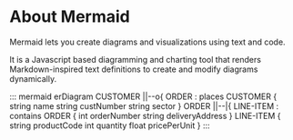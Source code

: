 # About Mermaid

Mermaid lets you create diagrams and visualizations using text and code.

It is a Javascript based diagramming and charting tool that renders Markdown-inspired text definitions to create and modify diagrams dynamically.

::: mermaid
    erDiagram
        CUSTOMER ||--o{ ORDER : places
        CUSTOMER {
            string name
            string custNumber
            string sector
        }
        ORDER ||--|{ LINE-ITEM : contains
        ORDER {
            int orderNumber
            string deliveryAddress
        }
        LINE-ITEM {
            string productCode
            int quantity
            float pricePerUnit
        }
:::
